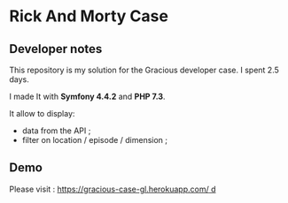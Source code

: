 # Rick And Morty Case 

## Developer notes

This repository is my solution for the Gracious developer case.
I spent 2.5 days.

I made It with **Symfony 4.4.2** and **PHP 7.3**.

It allow to display: 
- data from the API ; 
- filter on location / episode / dimension ;
    

## Demo
Please visit : 
[https://gracious-case-gl.herokuapp.com/ d](https://gracious-case-gl.herokuapp.com)